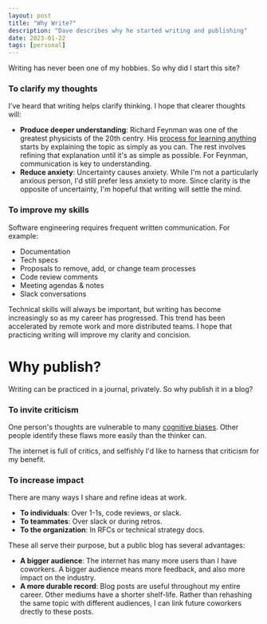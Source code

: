 ```yaml
---
layout: post
title: "Why Write?"
description: "Dave describes why he started writing and publishing"
date: 2023-01-22
tags: [personal]
---
```


Writing has never been one of my hobbies. So why did I start this site?

<!--more-->

### To clarify my thoughts

I've heard that writing helps clarify thinking. I hope that clearer thoughts will:

- **Produce deeper understanding**: Richard Feynman was one of the greatest physicists of the
20th centry. His [process for learning anything](https://fs.blog/feynman-technique/)
starts by explaining the topic as simply as you can. The rest involves refining that explanation
until it's as simple as possible. For Feynman, communication is key to understanding.
- **Reduce anxiety**: Uncertainty causes anxiety. While I'm not a particularly anxious person,
I'd still prefer less anxiety to more. Since clarity is the opposite of uncertainty,
I'm hopeful that writing will settle the mind.

### To improve my skills

Software engineering requires frequent written communication. For example:

- Documentation
- Tech specs
- Proposals to remove, add, or change team processes
- Code review comments
- Meeting agendas & notes
- Slack conversations

Technical skills will always be important, but writing has become increasingly
so as my career has progressed. This trend has been accelerated by remote work
and more distributed teams. I hope that practicing writing will improve my clarity
and concision.

# Why publish?

Writing can be practiced in a journal, privately. So why publish it in a blog?

### To invite criticism

One person's thoughts are vulnerable to many [cognitive biases](https://en.wikipedia.org/wiki/List_of_cognitive_biases). Other people identify these flaws more easily than the thinker can.

The internet is full of critics, and selfishly I'd like to harness that criticism for my benefit.

### To increase impact

There are many ways I share and refine ideas at work.

- **To individuals**: Over 1-1s, code reviews, or slack.
- **To teammates**: Over slack or during retros.
- **To the organization**: In RFCs or technical strategy docs.

These all serve their purpose, but a public blog has several advantages:

- **A bigger audience**: The internet has many more users than I have coworkers.
A bigger audience means more feedback, and also more impact on the industry.
- **A more durable record**: Blog posts are useful throughout my entire career.
Other mediums have a shorter shelf-life. Rather than rehashing the same topic
with different audiences, I can link future coworkers drectly to these posts.
